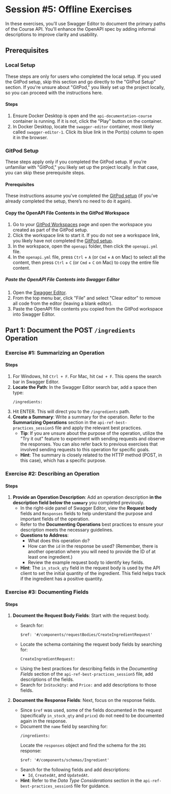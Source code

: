 # Session #5: Offline Exercises

In these exercises, you'll use Swagger Editor to document the primary paths of the Course API. You'll enhance the OpenAPI spec by adding informal descriptions to improve clarity and usability.

## Prerequisites

### Local Setup

These steps are only for users who completed the local setup. If you used the GitPod setup, skip this section and go directly to the "GitPod Setup" section. If you're unsure about "GitPod," you likely set up the project locally, so you can proceed with the instructions here.

#### Steps

1. Ensure Docker Desktop is open and the `api-documentation-course` container is running. If it is not, click the "Play" button on the container.
2. In Docker Desktop, locate the `swagger-editor` container, most likely called `swagger-editor-1`. Click its blue link in the Port(s) column to open it in the browser.

### GitPod Setup

These steps apply only if you completed the GitPod setup. If you’re unfamiliar with "GitPod," you likely set up the project locally. In that case, you can skip these prerequisite steps.

#### Prerequisites

These instructions assume you've completed the [GitPod setup](https://github.com/mawentowski/api-documentation-course-gitpod/blob/main/docs/gitpod-setup.md#opening-the-course-repository-in-a-gitpod-workspace) (if you’ve already completed the setup, there’s no need to do it again).

#### Copy the OpenAPI File Contents in the GitPod Workspace

1. Go to your [GitPod Workspaces](https://gitpod.io/workspaces) page and open the workspace you created as part of the GitPod setup.
2. Click the workspace link to start it. If you do not see a workspace link, you likely have not completed the [GitPod setup](https://github.com/mawentowski/api-documentation-course-gitpod/blob/main/docs/gitpod-setup.md#opening-the-course-repository-in-a-gitpod-workspace).
3. In the workspace, open the `openapi` folder, then click the `openapi.yml` file.
4. In the `openapi.yml` file, press `Ctrl` + `A` (or `Cmd` + `A` on Mac) to select all the content, then press `Ctrl` + `C` (or `Cmd` + `C` on Mac) to copy the entire file content.

##### Paste the OpenAPI File Contents into Swagger Editor

1. Open the [Swagger Editor](https://editor.swagger.io/).
2. From the top menu bar, click "File" and select "Clear editor" to remove all code from the editor (leaving a blank editor).
3. Paste the OpenAPI file contents you copied from the GitPod workspace into Swagger Editor.

## Part 1: Document the POST `/ingredients` Operation

### Exercise #1: Summarizing an Operation

#### Steps

1. For Windows, hit `Ctrl + F`. For Mac, hit `Cmd + F`. This opens the search bar in Swagger Editor.
2. **Locate the Path**: In the Swagger Editor search bar, add a space then type:
   ```shell
   /ingredients:
   ```
3. Hit ENTER. This will direct you to the `/ingredients` path.
4. **Create a Summary**: Write a summary for the operation. Refer to the **Summarizing Operations** section in the `api-ref-best-practices_session5` file and apply the relevant best practices.
   - **Tip**: If you are unsure about the purpose of the operation, utilize the "Try it out" feature to experiment with sending requests and observe the responses. You can also refer back to previous exercises that involved sending requests to this operation for specific goals.
   - **Hint**: The summary is closely related to the HTTP method (POST, in this case), which has a specific purpose.

### Exercise #2: Describing an Operation

#### Steps

1. **Provide an Operation Description**: Add an operation description **in the description field below the `summary`** you completed previously.
   - In the right-side panel of Swagger Editor, view the **Request body** fields and `Responses` fields to help understand the purpose and important fields of the operation.
   - Refer to the **Documenting Operations** best practices to ensure your description meets the necessary guidelines.
   - **Questions to Address**:
     - What does this operation do?
     - How can the `id` in the response be used? (Remember, there is another operation where you will need to provide the ID of at least one ingredient.)
     - Review the example request body to identify key fields.
   - **Hint**: The `in_stock_qty` field in the request body is used by the API client to set the initial quantity of the ingredient. This field helps track if the ingredient has a positive quantity.

### Exercise #3: Documenting Fields

#### Steps

1. **Document the Request Body Fields**: Start with the request body.

   - Search for:
     ```shell
     $ref: '#/components/requestBodies/CreateIngredientRequest'
     ```
   - Locate the schema containing the request body fields by searching for:
     ```shell
     CreateIngredientRequest:
     ```
   - Using the best practices for describing fields in the _Documenting Fields_ section of the `api-ref-best-practices_session5` file, add descriptions of the fields.
   - Search for `InStockQty:` and `Price:` and add descriptions to those fields.

2. **Document the Response Fields**: Next, focus on the response fields.
   - Since `$ref` was used, some of the fields documented in the request (specifically `in_stock_qty` and `price`) do not need to be documented again in the response.
   - Document the `name` field by searching for:
     ```shell
     /ingredients:
     ```
     Locate the `responses` object and find the schema for the `201` response:
     ```shell
     $ref: '#/components/schemas/Ingredient'
     ```
   - Search for the following fields and add descriptions:
     - `Id`, `CreatedAt`, and `UpdatedAt`.
   - **Hint**: Refer to the _Data Type Considerations_ section in the `api-ref-best-practices_session5` file for guidance.

